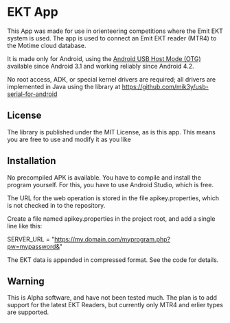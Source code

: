 # EKT App

This App was made for use in orienteering competitions where the Emit EKT system is used.
The app is used to connect an Emit EKT reader (MTR4) to the Motime cloud database.

It is made only for Android, using the
[Android USB Host Mode (OTG)](http://developer.android.com/guide/topics/connectivity/usb/host.html)
available since Android 3.1 and working reliably since Android 4.2.

No root access, ADK, or special kernel drivers are required; all drivers are implemented in
Java using the library at https://github.com/mik3y/usb-serial-for-android

## License
The library is published under the MIT License, as is this app. This means you are free to use and modify it as you like

## Installation
No precompiled APK is available. You have to compile and install the program yourself.
For this, you have to use Android Studio, which is free.

The URL for the web operation is stored in the file apikey.properties, which is not
checked in to the repository.

Create a file named apikey.properties in the project root, and add a single line like this:

SERVER_URL = "https://my.domain.com/myprogram.php?pw=mypassword&"

The EKT data is appended in compressed format. See the code for details.

## Warning

This is Alpha software, and have not been tested much. The plan is to add support for the latest EKT Readers, but currently only MTR4 and erlier types are supported.

 